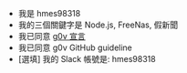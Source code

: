 - 我是 hmes98318
- 我的三個關鍵字是 Node.js, FreeNas, 假新聞
- 我已同意 [g0v 宣言](https://g0v.tw/zh-TW/manifesto.html)
- 我已同意 g0v GitHub guideline
- [選填] 我的 Slack 帳號是: hmes98318 
